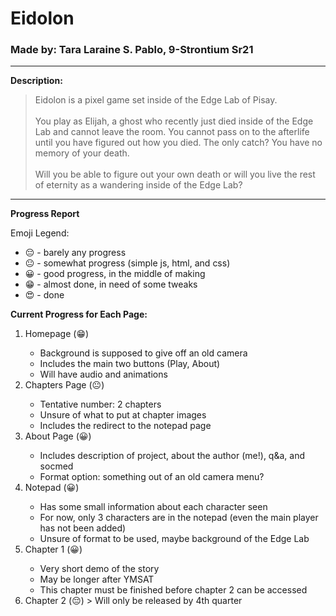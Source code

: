 # Eidolon

### Made by: Tara Laraine S. Pablo, 9-Strontium Sr21

---

**Description:**

> Eidolon is a pixel game set inside of the Edge Lab of Pisay.<br /><br />You play as Elijah, a ghost who recently just died inside of the Edge Lab
and cannot leave the room. You cannot pass on to the afterlife until
you have figured out how you died. The only catch? You have no memory
of your death. <br/><br/> Will you be able to figure out your own
death or will you live the rest of eternity as a wandering inside of
the Edge Lab? <br>

---


**Progress Report**

Emoji Legend:

- 😔 - barely any progress
- 😐 - somewhat progress (simple js, html, and css)
- 😀 - good progress, in the middle of making
- 😁 - almost done, in need of some tweaks
- 😍 - done

**Current Progress for Each Page:**
<ol>
  <li>Homepage (😁)</li>
  <ul>
    <li>Background is supposed to give off an old camera</li>
    <li>Includes the main two buttons (Play, About)</li>
    <li>Will have audio and animations</li>
  </ul>
  <li>Chapters Page (😐)</li>
  <ul>
    <li>Tentative number: 2 chapters</li>
    <li>Unsure of what to put at chapter images</li>
    <li>Includes the redirect to the notepad page</li>
  </ul>
  <li>About Page (😀)</li>
  <ul>
    <li>Includes description of project, about the author (me!), q&a, and socmed</li>
    <li>Format option: something out of an old camera menu?</li>
  </ul>
  <li>Notepad (😀)</li>
  <ul>
    <li>Has some small information about each character seen</li>
    <li>For now, only 3 characters are in the notepad (even the main player has not been added)</li>
    <li>Unsure of format to be used, maybe background of the Edge Lab</li>
  </ul>
  <li>Chapter 1 (😀)</li>
  <ul>
    <li>Very short demo of the story</li>
    <li>May be longer after YMSAT</li>
    <li>This chapter must be finished before chapter 2 can be accessed</li>
  </ul>
  <li>Chapter 2 (😔) > Will only be released by 4th quarter </li>
</ol>

